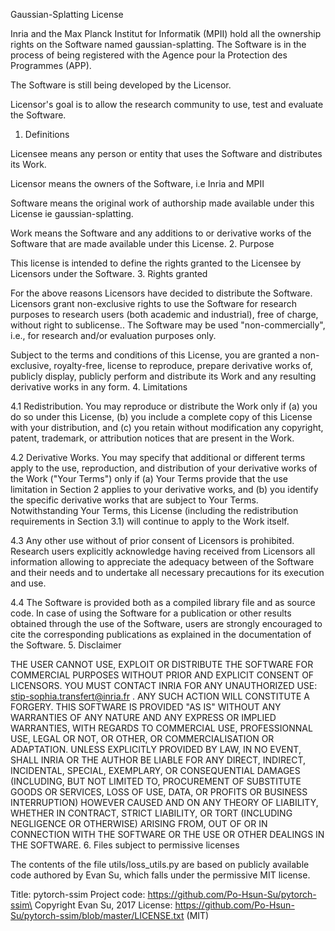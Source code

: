 Gaussian-Splatting License

Inria and the Max Planck Institut for Informatik (MPII) hold all the ownership rights on the Software named gaussian-splatting.
The Software is in the process of being registered with the Agence pour la Protection des
Programmes (APP).

The Software is still being developed by the Licensor.

Licensor's goal is to allow the research community to use, test and evaluate
the Software.
1. Definitions

Licensee means any person or entity that uses the Software and distributes
its Work.

Licensor means the owners of the Software, i.e Inria and MPII

Software means the original work of authorship made available under this
License ie gaussian-splatting.

Work means the Software and any additions to or derivative works of the
Software that are made available under this License.
2. Purpose

This license is intended to define the rights granted to the Licensee by
Licensors under the Software.
3. Rights granted

For the above reasons Licensors have decided to distribute the Software.
Licensors grant non-exclusive rights to use the Software for research purposes
to research users (both academic and industrial), free of charge, without right
to sublicense.. The Software may be used "non-commercially", i.e., for research
and/or evaluation purposes only.

Subject to the terms and conditions of this License, you are granted a
non-exclusive, royalty-free, license to reproduce, prepare derivative works of,
publicly display, publicly perform and distribute its Work and any resulting
derivative works in any form.
4. Limitations

4.1 Redistribution. You may reproduce or distribute the Work only if (a) you do
so under this License, (b) you include a complete copy of this License with
your distribution, and (c) you retain without modification any copyright,
patent, trademark, or attribution notices that are present in the Work.

4.2 Derivative Works. You may specify that additional or different terms apply
to the use, reproduction, and distribution of your derivative works of the Work
("Your Terms") only if (a) Your Terms provide that the use limitation in
Section 2 applies to your derivative works, and (b) you identify the specific
derivative works that are subject to Your Terms. Notwithstanding Your Terms,
this License (including the redistribution requirements in Section 3.1) will
continue to apply to the Work itself.

4.3 Any other use without of prior consent of Licensors is prohibited. Research
users explicitly acknowledge having received from Licensors all information
allowing to appreciate the adequacy between of the Software and their needs and
to undertake all necessary precautions for its execution and use.

4.4 The Software is provided both as a compiled library file and as source
code. In case of using the Software for a publication or other results obtained
through the use of the Software, users are strongly encouraged to cite the
corresponding publications as explained in the documentation of the Software.
5. Disclaimer

THE USER CANNOT USE, EXPLOIT OR DISTRIBUTE THE SOFTWARE FOR COMMERCIAL PURPOSES
WITHOUT PRIOR AND EXPLICIT CONSENT OF LICENSORS. YOU MUST CONTACT INRIA FOR ANY
UNAUTHORIZED USE: stip-sophia.transfert@inria.fr . ANY SUCH ACTION WILL
CONSTITUTE A FORGERY. THIS SOFTWARE IS PROVIDED "AS IS" WITHOUT ANY WARRANTIES
OF ANY NATURE AND ANY EXPRESS OR IMPLIED WARRANTIES, WITH REGARDS TO COMMERCIAL
USE, PROFESSIONNAL USE, LEGAL OR NOT, OR OTHER, OR COMMERCIALISATION OR
ADAPTATION. UNLESS EXPLICITLY PROVIDED BY LAW, IN NO EVENT, SHALL INRIA OR THE
AUTHOR BE LIABLE FOR ANY DIRECT, INDIRECT, INCIDENTAL, SPECIAL, EXEMPLARY, OR
CONSEQUENTIAL DAMAGES (INCLUDING, BUT NOT LIMITED TO, PROCUREMENT OF SUBSTITUTE
GOODS OR SERVICES, LOSS OF USE, DATA, OR PROFITS OR BUSINESS INTERRUPTION)
HOWEVER CAUSED AND ON ANY THEORY OF LIABILITY, WHETHER IN CONTRACT, STRICT
LIABILITY, OR TORT (INCLUDING NEGLIGENCE OR OTHERWISE) ARISING FROM, OUT OF OR
IN CONNECTION WITH THE SOFTWARE OR THE USE OR OTHER DEALINGS IN THE SOFTWARE.
6. Files subject to permissive licenses

The contents of the file utils/loss_utils.py are based on publicly available code authored by Evan Su, which falls under the permissive MIT license.

Title: pytorch-ssim
Project code: https://github.com/Po-Hsun-Su/pytorch-ssim\ Copyright Evan Su, 2017
License: https://github.com/Po-Hsun-Su/pytorch-ssim/blob/master/LICENSE.txt (MIT)